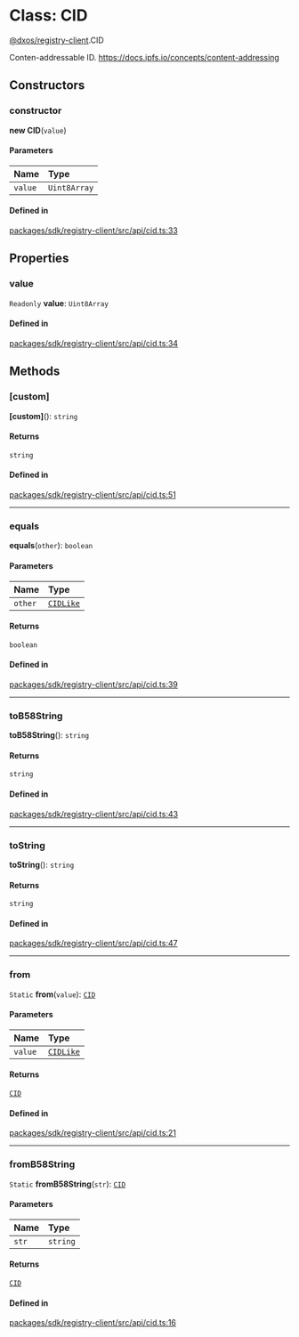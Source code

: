 # Class: CID

[@dxos/registry-client](../modules/dxos_registry_client.md).CID

Conten-addressable ID.
https://docs.ipfs.io/concepts/content-addressing

## Constructors

### constructor

**new CID**(`value`)

#### Parameters

| Name | Type |
| :------ | :------ |
| `value` | `Uint8Array` |

#### Defined in

[packages/sdk/registry-client/src/api/cid.ts:33](https://github.com/dxos/dxos/blob/db8188dae/packages/sdk/registry-client/src/api/cid.ts#L33)

## Properties

### value

 `Readonly` **value**: `Uint8Array`

#### Defined in

[packages/sdk/registry-client/src/api/cid.ts:34](https://github.com/dxos/dxos/blob/db8188dae/packages/sdk/registry-client/src/api/cid.ts#L34)

## Methods

### [custom]

**[custom]**(): `string`

#### Returns

`string`

#### Defined in

[packages/sdk/registry-client/src/api/cid.ts:51](https://github.com/dxos/dxos/blob/db8188dae/packages/sdk/registry-client/src/api/cid.ts#L51)

___

### equals

**equals**(`other`): `boolean`

#### Parameters

| Name | Type |
| :------ | :------ |
| `other` | [`CIDLike`](../types/dxos_registry_client.CIDLike.md) |

#### Returns

`boolean`

#### Defined in

[packages/sdk/registry-client/src/api/cid.ts:39](https://github.com/dxos/dxos/blob/db8188dae/packages/sdk/registry-client/src/api/cid.ts#L39)

___

### toB58String

**toB58String**(): `string`

#### Returns

`string`

#### Defined in

[packages/sdk/registry-client/src/api/cid.ts:43](https://github.com/dxos/dxos/blob/db8188dae/packages/sdk/registry-client/src/api/cid.ts#L43)

___

### toString

**toString**(): `string`

#### Returns

`string`

#### Defined in

[packages/sdk/registry-client/src/api/cid.ts:47](https://github.com/dxos/dxos/blob/db8188dae/packages/sdk/registry-client/src/api/cid.ts#L47)

___

### from

`Static` **from**(`value`): [`CID`](dxos_registry_client.CID.md)

#### Parameters

| Name | Type |
| :------ | :------ |
| `value` | [`CIDLike`](../types/dxos_registry_client.CIDLike.md) |

#### Returns

[`CID`](dxos_registry_client.CID.md)

#### Defined in

[packages/sdk/registry-client/src/api/cid.ts:21](https://github.com/dxos/dxos/blob/db8188dae/packages/sdk/registry-client/src/api/cid.ts#L21)

___

### fromB58String

`Static` **fromB58String**(`str`): [`CID`](dxos_registry_client.CID.md)

#### Parameters

| Name | Type |
| :------ | :------ |
| `str` | `string` |

#### Returns

[`CID`](dxos_registry_client.CID.md)

#### Defined in

[packages/sdk/registry-client/src/api/cid.ts:16](https://github.com/dxos/dxos/blob/db8188dae/packages/sdk/registry-client/src/api/cid.ts#L16)

